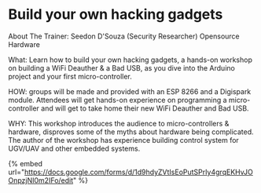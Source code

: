 # Build your own hacking gadgets

About The Trainer: Seedon D'Souza \(Security Researcher\) Opensource Hardware

What: Learn how to build your own hacking gadgets, a hands-on workshop on building a WiFi Deauther & a Bad USB, as you dive into the Arduino project and your first micro-controller.

HOW: groups will be made and provided with an ESP 8266 and a Digispark module. Attendees will get hands-on experience on programming a micro-controller and will get to take home their new WiFi Deauther and Bad USB.

WHY: This workshop introduces the audience to micro-controllers & hardware, disproves some of the myths about hardware being complicated. The author of the workshop has experience building control system for UGV/UAV and other embedded systems.

{% embed url="https://docs.google.com/forms/d/1d9hdyZVtIsEoPutSPrIy4grqEKHvJOOnpzjNI0m2IFo/edit" %}



